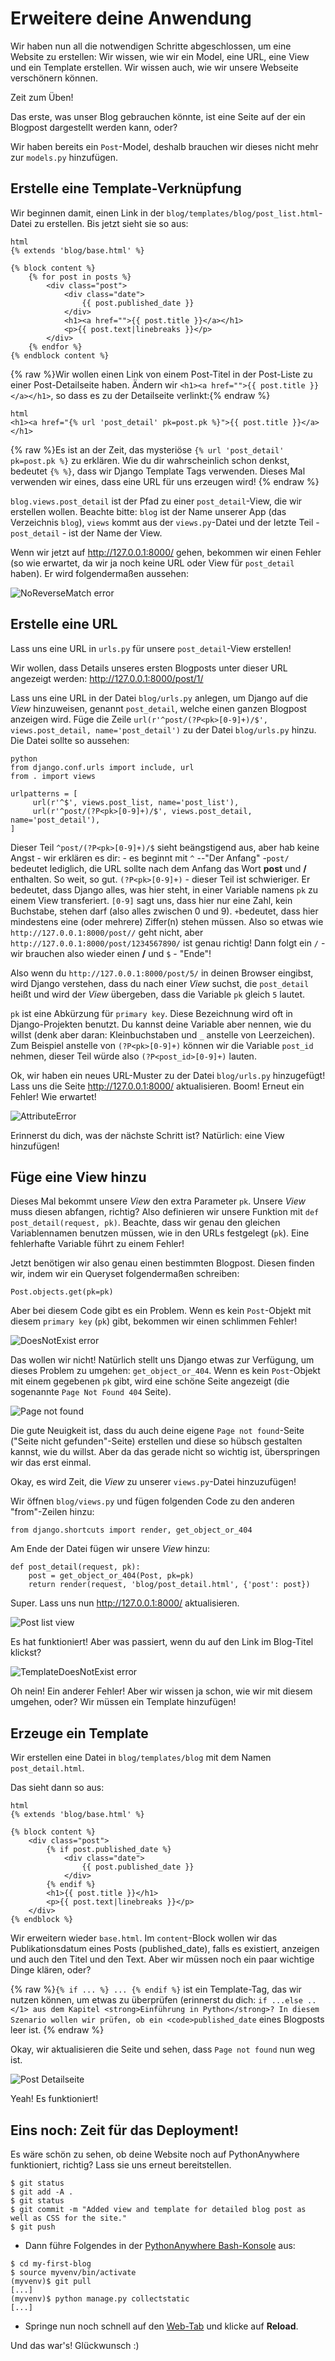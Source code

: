 # Erweitere deine Anwendung

Wir haben nun all die notwendigen Schritte abgeschlossen, um eine Website zu erstellen: Wir wissen, wie wir ein Model, eine URL, eine View und ein Template erstellen. Wir wissen auch, wie wir unsere Webseite verschönern können.

Zeit zum Üben!

Das erste, was unser Blog gebrauchen könnte, ist eine Seite auf der ein Blogpost dargestellt werden kann, oder?

Wir haben bereits ein `Post`-Model, deshalb brauchen wir dieses nicht mehr zur `models.py` hinzufügen.

## Erstelle eine Template-Verknüpfung

Wir beginnen damit, einen Link in der `blog/templates/blog/post_list.html`-Datei zu erstellen. Bis jetzt sieht sie so aus:

    html
    {% extends 'blog/base.html' %}
    
    {% block content %}
        {% for post in posts %}
            <div class="post">
                <div class="date">
                    {{ post.published_date }}
                </div>
                <h1><a href="">{{ post.title }}</a></h1>
                <p>{{ post.text|linebreaks }}</p>
            </div>
        {% endfor %}
    {% endblock content %}
    
    

{% raw %}Wir wollen einen Link von einem Post-Titel in der Post-Liste zu einer Post-Detailseite haben. Ändern wir `<h1><a href="">{{ post.title }}</a></h1>`, so dass es zu der Detailseite verlinkt:{% endraw %}

    html 
    <h1><a href="{% url 'post_detail' pk=post.pk %}">{{ post.title }}</a></h1>
    

{% raw %}Es ist an der Zeit, das mysteriöse `{% url 'post_detail' pk=post.pk %}` zu erklären. Wie du dir wahrscheinlich schon denkst, bedeutet `{% %}`, dass wir Django Template Tags verwenden. Dieses Mal verwenden wir eines, dass eine URL für uns erzeugen wird! {% endraw %}

`blog.views.post_detail` ist der Pfad zu einer `post_detail`-View, die wir erstellen wollen. Beachte bitte: `blog` ist der Name unserer App (das Verzeichnis `blog`), `views` kommt aus der `views.py`-Datei und der letzte Teil - `post_detail` - ist der Name der View.

Wenn wir jetzt auf http://127.0.0.1:8000/ gehen, bekommen wir einen Fehler (so wie erwartet, da wir ja noch keine URL oder View für `post_detail` haben). Er wird folgendermaßen aussehen:

![NoReverseMatch error][1]

 [1]: images/no_reverse_match2.png

## Erstelle eine URL

Lass uns eine URL in `urls.py` für unsere `post_detail`-View erstellen!

Wir wollen, dass Details unseres ersten Blogposts unter dieser URL angezeigt werden: http://127.0.0.1:8000/post/1/

Lass uns eine URL in der Datei `blog/urls.py` anlegen, um Django auf die *View* hinzuweisen, genannt `post_detail`, welche einen ganzen Blogpost anzeigen wird. Füge die Zeile `url(r'^post/(?P<pk>[0-9]+)/$', views.post_detail, name='post_detail')` zu der Datei `blog/urls.py` hinzu. Die Datei sollte so aussehen:

    python 
    from django.conf.urls import include, url 
    from . import views 
    
    urlpatterns = [
         url(r'^$', views.post_list, name='post_list'),
         url(r'^post/(?P<pk>[0-9]+)/$', views.post_detail, name='post_detail'), 
    ]
    

Dieser Teil `^post/(?P<pk>[0-9]+)/$` sieht beängstigend aus, aber hab keine Angst - wir erklären es dir: - es beginnt mit `^` --"Der Anfang" -`post/` bedeutet lediglich, die URL sollte nach dem Anfang das Wort **post** und **/** enthalten. So weit, so gut. `(?P<pk>[0-9]+)` - dieser Teil ist schwieriger. Er bedeutet, dass Django alles, was hier steht, in einer Variable namens `pk` zu einem View transferiert. `[0-9]` sagt uns, dass hier nur eine Zahl, kein Buchstabe, stehen darf (also alles zwischen 0 und 9). `+`bedeutet, dass hier mindestens eine (oder mehrere) Ziffer(n) stehen müssen. Also so etwas wie `http://127.0.0.1:8000/post//` geht nicht, aber `http://127.0.0.1:8000/post/1234567890/` ist genau richtig! Dann folgt ein `/` - wir brauchen also wieder einen **/** und `$` - "Ende"!

Also wenn du `http://127.0.0.1:8000/post/5/` in deinen Browser eingibst, wird Django verstehen, dass du nach einer *View* suchst, die `post_detail` heißt und wird der *View* übergeben, dass die Variable `pk` gleich `5` lautet.

`pk` ist eine Abkürzung für `primary key`. Diese Bezeichnung wird oft in Django-Projekten benutzt. Du kannst deine Variable aber nennen, wie du willst (denk aber daran: Kleinbuchstaben und `_` anstelle von Leerzeichen). Zum Beispiel anstelle von `(?P<pk>[0-9]+)` können wir die Variable `post_id` nehmen, dieser Teil würde also `(?P<post_id>[0-9]+)` lauten.

Ok, wir haben ein neues URL-Muster zu der Datei `blog/urls.py` hinzugefügt! Lass uns die Seite http://127.0.0.1:8000/ aktualisieren. Boom! Erneut ein Fehler! Wie erwartet!

![AttributeError][2]

 [2]: images/attribute_error2.png

Erinnerst du dich, was der nächste Schritt ist? Natürlich: eine View hinzufügen!

## Füge eine View hinzu

Dieses Mal bekommt unsere *View* den extra Parameter `pk`. Unsere *View* muss diesen abfangen, richtig? Also definieren wir unsere Funktion mit `def post_detail(request, pk)`. Beachte, dass wir genau den gleichen Variablennamen benutzen müssen, wie in den URLs festgelegt (`pk`). Eine fehlerhafte Variable führt zu einem Fehler!

Jetzt benötigen wir also genau einen bestimmten Blogpost. Diesen finden wir, indem wir ein Queryset folgendermaßen schreiben:

    Post.objects.get(pk=pk)
    

Aber bei diesem Code gibt es ein Problem. Wenn es kein `Post`-Objekt mit diesem `primary key` (`pk`) gibt, bekommen wir einen schlimmen Fehler!

![DoesNotExist error][3]

 [3]: images/does_not_exist2.png

Das wollen wir nicht! Natürlich stellt uns Django etwas zur Verfügung, um dieses Problem zu umgehen: `get_object_or_404`. Wenn es kein `Post`-Objekt mit einem gegebenen `pk` gibt, wird eine schöne Seite angezeigt (die sogenannte `Page Not Found 404` Seite).

![Page not found][4]

 [4]: images/404_2.png

Die gute Neuigkeit ist, dass du auch deine eigene `Page not found`-Seite ("Seite nicht gefunden"-Seite) erstellen und diese so hübsch gestalten kannst, wie du willst. Aber da das gerade nicht so wichtig ist, überspringen wir das erst einmal.

Okay, es wird Zeit, die *View* zu unserer `views.py`-Datei hinzuzufügen!

Wir öffnen `blog/views.py` und fügen folgenden Code zu den anderen "from"-Zeilen hinzu:

    from django.shortcuts import render, get_object_or_404
    

Am Ende der Datei fügen wir unsere *View* hinzu:

    def post_detail(request, pk):
        post = get_object_or_404(Post, pk=pk)
        return render(request, 'blog/post_detail.html', {'post': post})
    

Super. Lass uns nun http://127.0.0.1:8000/ aktualisieren.

![Post list view][5]

 [5]: images/post_list2.png

Es hat funktioniert! Aber was passiert, wenn du auf den Link im Blog-Titel klickst?

![TemplateDoesNotExist error][6]

 [6]: images/template_does_not_exist2.png

Oh nein! Ein anderer Fehler! Aber wir wissen ja schon, wie wir mit diesem umgehen, oder? Wir müssen ein Template hinzufügen!

## Erzeuge ein Template

Wir erstellen eine Datei in `blog/templates/blog` mit dem Namen `post_detail.html`.

Das sieht dann so aus:

    html
    {% extends 'blog/base.html' %}
    
    {% block content %}
        <div class="post">
            {% if post.published_date %}
                <div class="date">
                    {{ post.published_date }}
                </div>
            {% endif %}
            <h1>{{ post.title }}</h1>
            <p>{{ post.text|linebreaks }}</p>
        </div>
    {% endblock %}
    

Wir erweitern wieder `base.html`. Im `content`-Block wollen wir das Publikationsdatum eines Posts (published_date), falls es existiert, anzeigen und auch den Titel und den Text. Aber wir müssen noch ein paar wichtige Dinge klären, oder?

{% raw %}`{% if ... %} ... {% endif %}` ist ein Template-Tag, das wir nutzen können, um etwas zu überprüfen (erinnerst du dich: `if ...else ..</1> aus dem Kapitel <strong>Einführung in Python</strong>? In diesem Szenario wollen wir prüfen, ob ein <code>published_date` eines Blogposts leer ist. {% endraw %}

Okay, wir aktualisieren die Seite und sehen, dass `Page not found` nun weg ist.

![Post Detailseite][7]

 [7]: images/post_detail2.png

Yeah! Es funktioniert!

## Eins noch: Zeit für das Deployment!

Es wäre schön zu sehen, ob deine Website noch auf PythonAnywhere funktioniert, richtig? Lass sie uns erneut bereitstellen.

    $ git status 
    $ git add -A . 
    $ git status 
    $ git commit -m "Added view and template for detailed blog post as well as CSS for the site." 
    $ git push
    

*   Dann führe Folgendes in der [PythonAnywhere Bash-Konsole][8] aus:

 [8]: https://www.pythonanywhere.com/consoles/

    $ cd my-first-blog 
    $ source myvenv/bin/activate 
    (myvenv)$ git pull 
    [...] 
    (myvenv)$ python manage.py collectstatic 
    [...]
    

*   Springe nun noch schnell auf den [Web-Tab][9] und klicke auf **Reload**.

 [9]: https://www.pythonanywhere.com/web_app_setup/

Und das war's! Glückwunsch :)